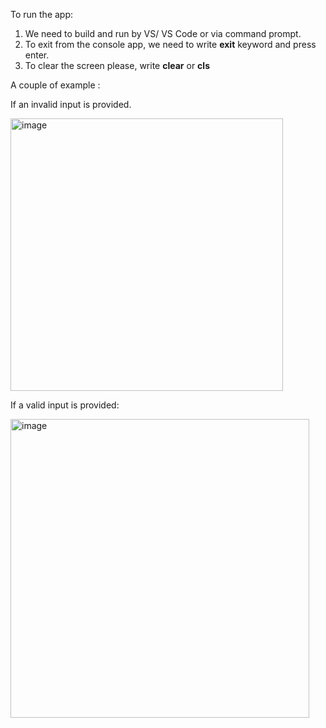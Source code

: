 To run the app:

1. We need to build and run by VS/ VS Code or via command prompt.
2. To exit from the console app, we need to write **exit** keyword and press enter.
3. To clear the screen please, write **clear** or **cls**

A couple of example :

If an invalid input is provided.

<img width="436" alt="image" src="https://github.com/Nimble-nerd/PrintInputApp/assets/155387191/71efdbf7-7bc3-48b2-8765-94713b40254f">

If a valid input is provided:

<img width="478" alt="image" src="https://github.com/Nimble-nerd/PrintInputApp/assets/155387191/635760fa-a4f4-41ad-b014-df551ef4779c">



